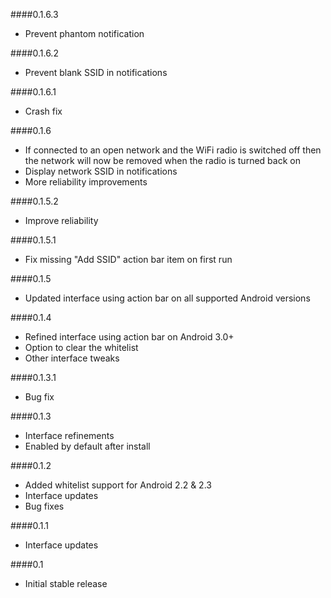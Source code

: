####0.1.6.3
- Prevent phantom notification

####0.1.6.2
- Prevent blank SSID in notifications

####0.1.6.1
- Crash fix

####0.1.6
- If connected to an open network and the WiFi radio is switched off then the network will now be removed when the radio is turned back on
- Display network SSID in notifications
- More reliability improvements

####0.1.5.2
- Improve reliability

####0.1.5.1
- Fix missing "Add SSID" action bar item on first run

####0.1.5
- Updated interface using action bar on all supported Android versions

####0.1.4
- Refined interface using action bar on Android 3.0+
- Option to clear the whitelist
- Other interface tweaks

####0.1.3.1
- Bug fix

####0.1.3
- Interface refinements
- Enabled by default after install

####0.1.2
- Added whitelist support for Android 2.2 & 2.3
- Interface updates
- Bug fixes

####0.1.1
- Interface updates

####0.1
- Initial stable release
